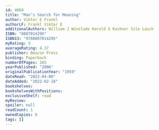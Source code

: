 ```yaml
---
id: 4069
title: "Man’s Search for Meaning"
author: Viktor E Frankl
authorLF: Frankl Viktor E
additionalAuthors: William J Winslade Harold S Kushner Isle Lasch
ISBN: "080701429X"
ISBN13: "9780807014295"
myRating: 5
averageRating: 4.37
publisher: Beacon Press
binding: Paperback
numberOfPages: 165
yearPublished: "2006"
originalPublicationYear: "1959"
dateRead: "2022-04-06"
dateAdded: "2022-02-18"
bookshelves: 
bookshelvesWithPositions: 
exclusiveShelf: read
myReview: 
spoiler: null
readCount: 1
ownedCopies: 0
tags: []
---
```


